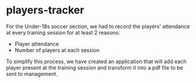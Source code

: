 # players-tracker

For the Under-18s soccer section, we had to record the players' attendance at every training session for at least 2 reasons:

- Player attendance
- Number of players at each session

To simplify this process, we have created an application that will add each player present at the training session and transform it into a pdf file to be sent to management.
